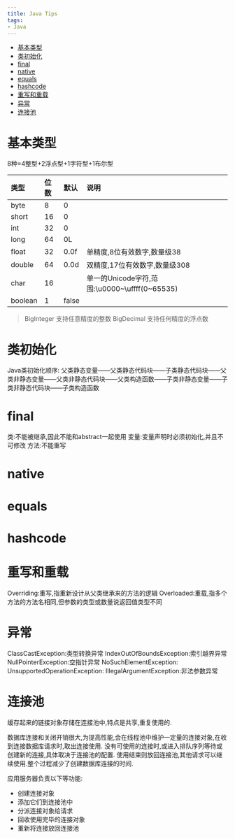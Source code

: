 ```yaml
---
title: Java Tips
tags:
- Java
---
```

<!-- TOC -->

- [基本类型](#基本类型)
- [类初始化](#类初始化)
- [final](#final)
- [native](#native)
- [equals](#equals)
- [hashcode](#hashcode)
- [重写和重载](#重写和重载)
- [异常](#异常)
- [连接池](#连接池)

<!-- /TOC -->

# 基本类型

8种=4整型+2浮点型+1字符型+1布尔型

|类型|位数|默认|说明|
|:--|:--|:--|:--|
|byte|8|0|
|short|16|0|
|int|32|0|
|long|64|0L|
|float|32|0.0f|单精度,8位有效数字,数量级38|
|double|64|0.0d|双精度,17位有效数字,数量级308|
|char|16||单一的Unicode字符,范围:\u0000~\uffff(0~65535)|
|boolean|1|false|

> BigInteger 支持任意精度的整数
> BigDecimal 支持任何精度的浮点数

# 类初始化

Java类初始化顺序:
父类静态变量——父类静态代码块——子类静态代码块——父类非静态变量——父类非静态代码块——父类构造函数——子类非静态变量——子类非静态代码块——子类构造函数

# final

类:不能被继承,因此不能和abstract一起使用
变量:变量声明时必须初始化,并且不可修改
方法:不能重写

# native

# equals

# hashcode

# 重写和重载

Overriding:重写,指重新设计从父类继承来的方法的逻辑
Overloaded:重载,指多个方法的方法名相同,但参数的类型或数量说返回值类型不同

# 异常

ClassCastException:类型转换异常
IndexOutOfBoundsException:索引越界异常
NullPointerException:空指针异常
NoSuchElementException:
UnsupportedOperationException:
IllegalArgumentException:非法参数异常

# 连接池

缓存起来的链接对象存储在连接池中,特点是共享,重复使用的.

数据库连接和关闭开销很大,为提高性能,会在线程池中维护一定量的连接对象,在收到连接数据库请求时,取出连接使用.
没有可使用的连接时,或进入排队序列等待或创建新的连接,具体取决于连接池的配置.
使用结束则放回连接池,其他请求可以继续使用.整个过程减少了创建数据库连接的时间.

应用服务器负责以下等功能:
* 创建连接对象
* 添加它们到连接池中
* 分派连接对象给请求
* 回收使用完毕的连接对象
* 重新将连接放回连接池
